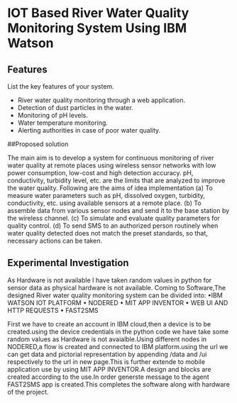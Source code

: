 # IOT Based River Water Quality Monitoring System Using IBM Watson
## Features

List the key features of your system.

- River water quality monitoring through a web application.
- Detection of dust particles in the water.
- Monitoring of pH levels.
- Water temperature monitoring.
- Alerting authorities in case of poor water quality.

##Proposed solution

The main aim is to develop a system for continuous monitoring of
river water quality at remote places using wireless sensor networks with low power
consumption, low-cost and high detection accuracy. pH, conductivity, turbidity level, etc.
are the limits that are analyzed to improve the water quality. Following are the aims of
idea implementation 
(a) To measure water parameters such as pH, dissolved oxygen,
turbidity, conductivity, etc. using available sensors at a remote place. 
(b) To assemble
data from various sensor nodes and send it to the base station by the wireless channel.
(c) To simulate and evaluate quality parameters for quality control. 
(d) To send SMS to
an authorized person routinely when water quality detected does not match the preset
standards, so that, necessary actions can be taken.

## Experimental Investigation

As Hardware is not available I have taken random values in python for sensor data as
physical hardware is not available.
Coming to Software,The designed River water quality monitoring system can be
divided into:
•IBM WATSON IOT PLATFORM
• NODERED
• MIT APP INVENTOR
• WEB UI AND HTTP REQUESTS
• FAST2SMS

First we have to create an account in IBM cloud,then a device is to be created.using the
device credentials in the python code we have take some random values as Hardware is not
avaialble.Using different nodes in NODERED,a flow is created and connected to IBM
platform.using the url we can get data and pictorial representation by appending /data and /ui
respectively to the url in new page.This is further extende to mobile application use by using MIT
APP INVENTOR.A design and blocks are created according to the use.In order generste
message to the agent FAST2SMS app is created.This completes the software along with
hardware of the project.
